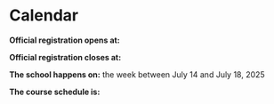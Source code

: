 # Calendar

**Official registration opens at:** 

**Official registration closes at:** 

**The school happens on:** the week between July 14 and July 18, 2025

**The course schedule is:**

